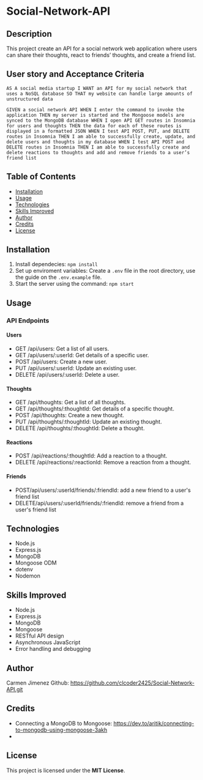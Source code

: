 # Social-Network-API

## Description
This project create an API for a social network web application where users can share their thoughts, react to friends’ thoughts, and create a friend list. 

## User story and Acceptance Criteria
``AS A social media startup
I WANT an API for my social network that uses a NoSQL database
SO THAT my website can handle large amounts of unstructured data``

`GIVEN a social network API
WHEN I enter the command to invoke the application
THEN my server is started and the Mongoose models are synced to the MongoDB database
WHEN I open API GET routes in Insomnia for users and thoughts
THEN the data for each of these routes is displayed in a formatted JSON
WHEN I test API POST, PUT, and DELETE routes in Insomnia
THEN I am able to successfully create, update, and delete users and thoughts in my database
WHEN I test API POST and DELETE routes in Insomnia
THEN I am able to successfully create and delete reactions to thoughts and add and remove friends to a user’s friend list`


## Table of Contents 

- [Installation](#installation)
- [Usage](#usage)
- [Technologies](#technologies)
- [Skills Improved](#skills-improved)
- [Author](#author)
- [Credits](#credits)
- [License](#license)
## Installation

1. Install dependecies: `npm install`
2. Set up enviroment variables: 
   Create a `.env` file in the root directory, use the guide on the `.env.example` file.
3. Start the server using the command: `npm start`
## Usage
### API Endpoints
#### Users
- GET /api/users: Get a list of all users.
- GET /api/users/:userId: Get details of a specific user.
- POST /api/users: Create a new user.
- PUT /api/users/:userId: Update an existing user.
- DELETE /api/users/:userId: Delete a user.

#### Thoughts
- GET /api/thoughts: Get a list of all thoughts.
- GET /api/thoughts/:thoughtId: Get details of a specific thought.
- POST /api/thoughts: Create a new thought.
- PUT /api/thoughts/:thoughtId: Update an existing thought.
- DELETE /api/thoughts/:thoughtId: Delete a thought.

#### Reactions
- POST /api/reactions/:thoughtId: Add a reaction to a thought.
- DELETE /api/reactions/:reactionId: Remove a reaction from a thought.
#### Friends
- POST/api/users/:userId/friends/:friendId: add a new friend to a user's friend list
- DELETE/api/users/:userId/friends/:friendId: remove a friend from a user's friend list


## Technologies
- Node.js
- Express.js
- MongoDB
- Mongoose ODM
- dotenv
- Nodemon

## Skills Improved
- Node.js
- Express.js
- MongoDB
- Mongoose
- RESTful API design
- Asynchronous JavaScript
- Error handling and debugging

## Author
  Carmen Jimenez
  Github: https://github.com/clcoder2425/Social-Network-API.git
## Credits
- Connecting a MongoDB to Mongoose: https://dev.to/aritik/connecting-to-mongodb-using-mongoose-3akh
- 
## License
This project is licensed under the **MIT License**.